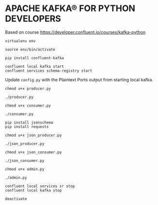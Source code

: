 # APACHE KAFKA® FOR PYTHON DEVELOPERS

Based on course https://developer.confluent.io/courses/kafka-python

```shell
virtualenv env

source env/bin/activate

pip install confluent-kafka

confluent local kafka start
confluent services schema-registry start
```

Update `config.py` with the Plaintext Ports output from starting local kafka.

```shell
chmod u+x producer.py

./producer.py 
```

```shell
chmod u+x consumer.py

./consumer.py 
```

```shell
pip install jsonschema
pip install requests
```

```shell
chmod u+x json_producer.py

./json_producer.py
```

```shell
chmod u+x json_consumer.py

./json_consumer.py
```

```shell
chmod u+x admin.py

./admin.py
```

```shell
confluent local services sr stop
confluent local kafka stop
```

```shell
deactivate
```